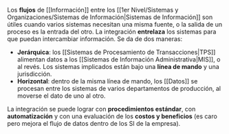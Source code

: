 Los **flujos** de [[Información]] entre los [[1er Nivel/Sistemas y Organizaciones/Sistemas de Información|Sistemas de Información]] son útiles cuando varios sistemas necesitan una misma fuente, o la salida de un proceso es la entrada del otro. La integración **entrelaza** los sistemas para que puedan intercambiar información. Se da de dos maneras:

- **Jerárquica**: los [[Sistemas de Procesamiento de Transacciones|TPS]] alimentan datos a los [[Sistemas de Información Administrativa|MIS]], o al revés. Los sistemas implicados están bajo una **línea de mando** y una jurisdicción.
- **Horizontal**: dentro de la misma línea de mando, los [[Datos]] se procesan entre los sistemas de varios departamentos de producción, al moverse el dato de uno al otro.

La integración se puede lograr con **procedimientos estándar**, con **automatización** y con una evaluación de los **costos y beneficios** (es caro pero mejora el flujo de datos dentro de los SI de la empresa).
